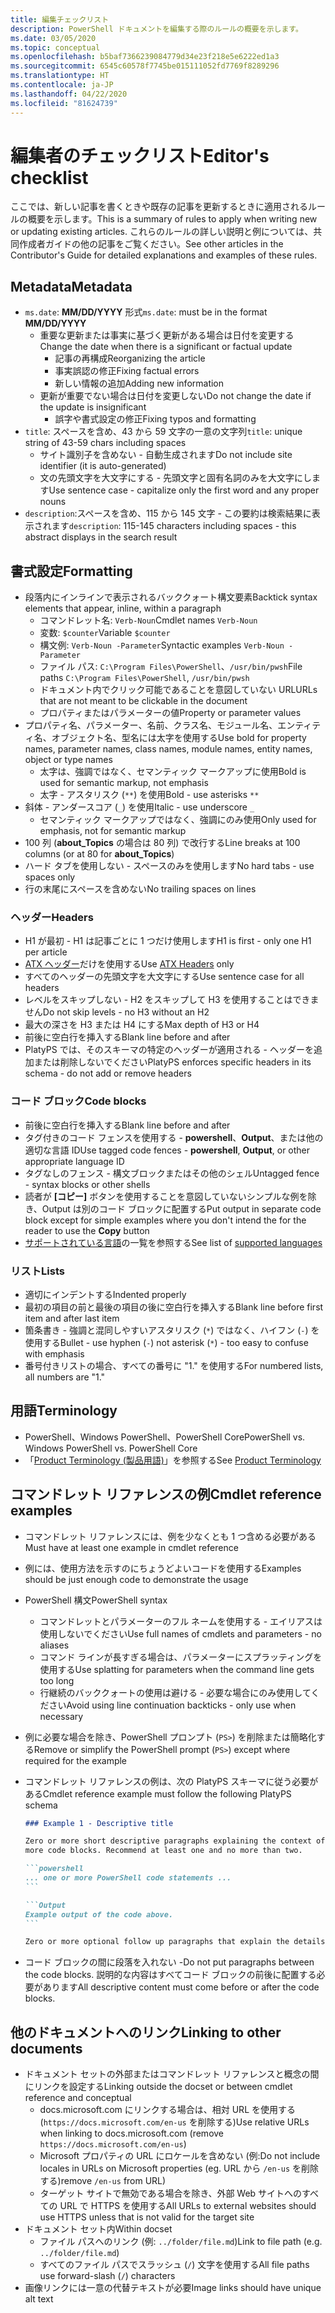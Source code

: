 ```yaml
---
title: 編集チェックリスト
description: PowerShell ドキュメントを編集する際のルールの概要を示します。
ms.date: 03/05/2020
ms.topic: conceptual
ms.openlocfilehash: b5baf7366239084779d34e23f218e5e6222ed1a3
ms.sourcegitcommit: 6545c60578f7745be015111052fd7769f8289296
ms.translationtype: HT
ms.contentlocale: ja-JP
ms.lasthandoff: 04/22/2020
ms.locfileid: "81624739"
---
```

# <a name="editors-checklist"></a><span data-ttu-id="11513-103">編集者のチェックリスト</span><span class="sxs-lookup"><span data-stu-id="11513-103">Editor's checklist</span></span>

<span data-ttu-id="11513-104">ここでは、新しい記事を書くときや既存の記事を更新するときに適用されるルールの概要を示します。</span><span class="sxs-lookup"><span data-stu-id="11513-104">This is a summary of rules to apply when writing new or updating existing articles.</span></span> <span data-ttu-id="11513-105">これらのルールの詳しい説明と例については、共同作成者ガイドの他の記事をご覧ください。</span><span class="sxs-lookup"><span data-stu-id="11513-105">See other articles in the Contributor's Guide for detailed explanations and examples of these rules.</span></span>

## <a name="metadata"></a><span data-ttu-id="11513-106">Metadata</span><span class="sxs-lookup"><span data-stu-id="11513-106">Metadata</span></span>

- <span data-ttu-id="11513-107">`ms.date`: **MM/DD/YYYY** 形式</span><span class="sxs-lookup"><span data-stu-id="11513-107">`ms.date`: must be in the format **MM/DD/YYYY**</span></span>
  - <span data-ttu-id="11513-108">重要な更新または事実に基づく更新がある場合は日付を変更する</span><span class="sxs-lookup"><span data-stu-id="11513-108">Change the date when there is a significant or factual update</span></span>
    - <span data-ttu-id="11513-109">記事の再構成</span><span class="sxs-lookup"><span data-stu-id="11513-109">Reorganizing the article</span></span>
    - <span data-ttu-id="11513-110">事実誤認の修正</span><span class="sxs-lookup"><span data-stu-id="11513-110">Fixing factual errors</span></span>
    - <span data-ttu-id="11513-111">新しい情報の追加</span><span class="sxs-lookup"><span data-stu-id="11513-111">Adding new information</span></span>
  - <span data-ttu-id="11513-112">更新が重要でない場合は日付を変更しない</span><span class="sxs-lookup"><span data-stu-id="11513-112">Do not change the date if the update is insignificant</span></span>
    - <span data-ttu-id="11513-113">誤字や書式設定の修正</span><span class="sxs-lookup"><span data-stu-id="11513-113">Fixing typos and formatting</span></span>
- <span data-ttu-id="11513-114">`title`: スペースを含め、43 から 59 文字の一意の文字列</span><span class="sxs-lookup"><span data-stu-id="11513-114">`title`: unique string of 43-59 chars including spaces</span></span>
  - <span data-ttu-id="11513-115">サイト識別子を含めない - 自動生成されます</span><span class="sxs-lookup"><span data-stu-id="11513-115">Do not include site identifier (it is auto-generated)</span></span>
  - <span data-ttu-id="11513-116">文の先頭文字を大文字にする - 先頭文字と固有名詞のみを大文字にします</span><span class="sxs-lookup"><span data-stu-id="11513-116">Use sentence case - capitalize only the first word and any proper nouns</span></span>
- <span data-ttu-id="11513-117">`description`:スペースを含め、115 から 145 文字 - この要約は検索結果に表示されます</span><span class="sxs-lookup"><span data-stu-id="11513-117">`description`: 115-145 characters including spaces - this abstract displays in the search result</span></span>

## <a name="formatting"></a><span data-ttu-id="11513-118">書式設定</span><span class="sxs-lookup"><span data-stu-id="11513-118">Formatting</span></span>

- <span data-ttu-id="11513-119">段落内にインラインで表示されるバッククォート構文要素</span><span class="sxs-lookup"><span data-stu-id="11513-119">Backtick syntax elements that appear, inline, within a paragraph</span></span>
  - <span data-ttu-id="11513-120">コマンドレット名: `Verb-Noun`</span><span class="sxs-lookup"><span data-stu-id="11513-120">Cmdlet names `Verb-Noun`</span></span>
  - <span data-ttu-id="11513-121">変数: `$counter`</span><span class="sxs-lookup"><span data-stu-id="11513-121">Variable `$counter`</span></span>
  - <span data-ttu-id="11513-122">構文例: `Verb-Noun -Parameter`</span><span class="sxs-lookup"><span data-stu-id="11513-122">Syntactic examples `Verb-Noun -Parameter`</span></span>
  - <span data-ttu-id="11513-123">ファイル パス: `C:\Program Files\PowerShell`、`/usr/bin/pwsh`</span><span class="sxs-lookup"><span data-stu-id="11513-123">File paths `C:\Program Files\PowerShell`, `/usr/bin/pwsh`</span></span>
  - <span data-ttu-id="11513-124">ドキュメント内でクリック可能であることを意図していない URL</span><span class="sxs-lookup"><span data-stu-id="11513-124">URLs that are not meant to be clickable in the document</span></span>
  - <span data-ttu-id="11513-125">プロパティまたはパラメーターの値</span><span class="sxs-lookup"><span data-stu-id="11513-125">Property or parameter values</span></span>
- <span data-ttu-id="11513-126">プロパティ名、パラメーター、名前、クラス名、モジュール名、エンティティ名、オブジェクト名、型名には太字を使用する</span><span class="sxs-lookup"><span data-stu-id="11513-126">Use bold for property names, parameter names, class names, module names, entity names, object or type names</span></span>
  - <span data-ttu-id="11513-127">太字は、強調ではなく、セマンティック マークアップに使用</span><span class="sxs-lookup"><span data-stu-id="11513-127">Bold is used for semantic markup, not emphasis</span></span>
  - <span data-ttu-id="11513-128">太字 - アスタリスク (`**`) を使用</span><span class="sxs-lookup"><span data-stu-id="11513-128">Bold - use asterisks `**`</span></span>
- <span data-ttu-id="11513-129">斜体 - アンダースコア (`_`) を使用</span><span class="sxs-lookup"><span data-stu-id="11513-129">Italic - use underscore `_`</span></span>
  - <span data-ttu-id="11513-130">セマンティック マークアップではなく、強調にのみ使用</span><span class="sxs-lookup"><span data-stu-id="11513-130">Only used for emphasis, not for semantic markup</span></span>
- <span data-ttu-id="11513-131">100 列 (**about_Topics** の場合は 80 列) で改行する</span><span class="sxs-lookup"><span data-stu-id="11513-131">Line breaks at 100 columns (or at 80 for **about_Topics**)</span></span>
- <span data-ttu-id="11513-132">ハード タブを使用しない - スペースのみを使用します</span><span class="sxs-lookup"><span data-stu-id="11513-132">No hard tabs - use spaces only</span></span>
- <span data-ttu-id="11513-133">行の末尾にスペースを含めない</span><span class="sxs-lookup"><span data-stu-id="11513-133">No trailing spaces on lines</span></span>

### <a name="headers"></a><span data-ttu-id="11513-134">ヘッダー</span><span class="sxs-lookup"><span data-stu-id="11513-134">Headers</span></span>

- <span data-ttu-id="11513-135">H1 が最初 - H1 は記事ごとに 1 つだけ使用します</span><span class="sxs-lookup"><span data-stu-id="11513-135">H1 is first - only one H1 per article</span></span>
- <span data-ttu-id="11513-136">[ATX ヘッダー](https://github.github.com/gfm/#atx-headings)だけを使用する</span><span class="sxs-lookup"><span data-stu-id="11513-136">Use [ATX Headers](https://github.github.com/gfm/#atx-headings) only</span></span>
- <span data-ttu-id="11513-137">すべてのヘッダーの先頭文字を大文字にする</span><span class="sxs-lookup"><span data-stu-id="11513-137">Use sentence case for all headers</span></span>
- <span data-ttu-id="11513-138">レベルをスキップしない - H2 をスキップして H3 を使用することはできません</span><span class="sxs-lookup"><span data-stu-id="11513-138">Do not skip levels - no H3 without an H2</span></span>
- <span data-ttu-id="11513-139">最大の深さを H3 または H4 にする</span><span class="sxs-lookup"><span data-stu-id="11513-139">Max depth of H3 or H4</span></span>
- <span data-ttu-id="11513-140">前後に空白行を挿入する</span><span class="sxs-lookup"><span data-stu-id="11513-140">Blank line before and after</span></span>
- <span data-ttu-id="11513-141">PlatyPS では、そのスキーマの特定のヘッダーが適用される - ヘッダーを追加または削除しないでください</span><span class="sxs-lookup"><span data-stu-id="11513-141">PlatyPS enforces specific headers in its schema - do not add or remove headers</span></span>

### <a name="code-blocks"></a><span data-ttu-id="11513-142">コード ブロック</span><span class="sxs-lookup"><span data-stu-id="11513-142">Code blocks</span></span>

- <span data-ttu-id="11513-143">前後に空白行を挿入する</span><span class="sxs-lookup"><span data-stu-id="11513-143">Blank line before and after</span></span>
- <span data-ttu-id="11513-144">タグ付きのコード フェンスを使用する - **powershell**、**Output**、または他の適切な言語 ID</span><span class="sxs-lookup"><span data-stu-id="11513-144">Use tagged code fences - **powershell**, **Output**, or other appropriate language ID</span></span>
- <span data-ttu-id="11513-145">タグなしのフェンス - 構文ブロックまたはその他のシェル</span><span class="sxs-lookup"><span data-stu-id="11513-145">Untagged fence - syntax blocks or other shells</span></span>
- <span data-ttu-id="11513-146">読者が **[コピー]** ボタンを使用することを意図していないシンプルな例を除き、Output は別のコード ブロックに配置する</span><span class="sxs-lookup"><span data-stu-id="11513-146">Put output in separate code block except for simple examples where you don't intend the for the reader to use the **Copy** button</span></span>
- <span data-ttu-id="11513-147">[サポートされている言語](/contribute/code-in-docs#supported-languages)の一覧を参照する</span><span class="sxs-lookup"><span data-stu-id="11513-147">See list of [supported languages](/contribute/code-in-docs#supported-languages)</span></span>

### <a name="lists"></a><span data-ttu-id="11513-148">リスト</span><span class="sxs-lookup"><span data-stu-id="11513-148">Lists</span></span>

- <span data-ttu-id="11513-149">適切にインデントする</span><span class="sxs-lookup"><span data-stu-id="11513-149">Indented properly</span></span>
- <span data-ttu-id="11513-150">最初の項目の前と最後の項目の後に空白行を挿入する</span><span class="sxs-lookup"><span data-stu-id="11513-150">Blank line before first item and after last item</span></span>
- <span data-ttu-id="11513-151">箇条書き - 強調と混同しやすいアスタリスク (`*`) ではなく、ハイフン (`-`) を使用する</span><span class="sxs-lookup"><span data-stu-id="11513-151">Bullet - use hyphen (`-`) not asterisk (`*`) - too easy to confuse with emphasis</span></span>
- <span data-ttu-id="11513-152">番号付きリストの場合、すべての番号に "1." を使用する</span><span class="sxs-lookup"><span data-stu-id="11513-152">For numbered lists, all numbers are "1."</span></span>

## <a name="terminology"></a><span data-ttu-id="11513-153">用語</span><span class="sxs-lookup"><span data-stu-id="11513-153">Terminology</span></span>

- <span data-ttu-id="11513-154">PowerShell、Windows PowerShell、PowerShell Core</span><span class="sxs-lookup"><span data-stu-id="11513-154">PowerShell vs. Windows PowerShell vs. PowerShell Core</span></span>
- <span data-ttu-id="11513-155">「[Product Terminology (製品用語)](powershell-style-guide.md#product-terminology)」を参照する</span><span class="sxs-lookup"><span data-stu-id="11513-155">See [Product Terminology](powershell-style-guide.md#product-terminology)</span></span>

## <a name="cmdlet-reference-examples"></a><span data-ttu-id="11513-156">コマンドレット リファレンスの例</span><span class="sxs-lookup"><span data-stu-id="11513-156">Cmdlet reference examples</span></span>

- <span data-ttu-id="11513-157">コマンドレット リファレンスには、例を少なくとも 1 つ含める必要がある</span><span class="sxs-lookup"><span data-stu-id="11513-157">Must have at least one example in cmdlet reference</span></span>
- <span data-ttu-id="11513-158">例には、使用方法を示すのにちょうどよいコードを使用する</span><span class="sxs-lookup"><span data-stu-id="11513-158">Examples should be just enough code to demonstrate the usage</span></span>
- <span data-ttu-id="11513-159">PowerShell 構文</span><span class="sxs-lookup"><span data-stu-id="11513-159">PowerShell syntax</span></span>
  - <span data-ttu-id="11513-160">コマンドレットとパラメーターのフル ネームを使用する - エイリアスは使用しないでください</span><span class="sxs-lookup"><span data-stu-id="11513-160">Use full names of cmdlets and parameters - no aliases</span></span>
  - <span data-ttu-id="11513-161">コマンド ラインが長すぎる場合は、パラメーターにスプラッティングを使用する</span><span class="sxs-lookup"><span data-stu-id="11513-161">Use splatting for parameters when the command line gets too long</span></span>
  - <span data-ttu-id="11513-162">行継続のバッククォートの使用は避ける - 必要な場合にのみ使用してください</span><span class="sxs-lookup"><span data-stu-id="11513-162">Avoid using line continuation backticks - only use when necessary</span></span>
- <span data-ttu-id="11513-163">例に必要な場合を除き、PowerShell プロンプト (`PS>`) を削除または簡略化する</span><span class="sxs-lookup"><span data-stu-id="11513-163">Remove or simplify the PowerShell prompt (`PS>`) except where required for the example</span></span>
- <span data-ttu-id="11513-164">コマンドレット リファレンスの例は、次の PlatyPS スキーマに従う必要がある</span><span class="sxs-lookup"><span data-stu-id="11513-164">Cmdlet reference example must follow the following PlatyPS schema</span></span>

  ~~~Markdown
  ### Example 1 - Descriptive title

  Zero or more short descriptive paragraphs explaining the context of the example followed by one or
  more code blocks. Recommend at least one and no more than two.

  ```powershell
  ... one or more PowerShell code statements ...
  ```

  ```Output
  Example output of the code above.
  ```

  Zero or more optional follow up paragraphs that explain the details of the code and output.
  ~~~

- <span data-ttu-id="11513-165">コード ブロックの間に段落を入れない -</span><span class="sxs-lookup"><span data-stu-id="11513-165">Do not put paragraphs between the code blocks.</span></span> <span data-ttu-id="11513-166">説明的な内容はすべてコード ブロックの前後に配置する必要があります</span><span class="sxs-lookup"><span data-stu-id="11513-166">All descriptive content must come before or after the code blocks.</span></span>

## <a name="linking-to-other-documents"></a><span data-ttu-id="11513-167">他のドキュメントへのリンク</span><span class="sxs-lookup"><span data-stu-id="11513-167">Linking to other documents</span></span>

- <span data-ttu-id="11513-168">ドキュメント セットの外部またはコマンドレット リファレンスと概念の間にリンクを設定する</span><span class="sxs-lookup"><span data-stu-id="11513-168">Linking outside the docset or between cmdlet reference and conceptual</span></span>
  - <span data-ttu-id="11513-169">docs.microsoft.com にリンクする場合は、相対 URL を使用する (`https://docs.microsoft.com/en-us` を削除する)</span><span class="sxs-lookup"><span data-stu-id="11513-169">Use relative URLs when linking to docs.microsoft.com (remove `https://docs.microsoft.com/en-us`)</span></span>
  - <span data-ttu-id="11513-170">Microsoft プロパティの URL にロケールを含めない (例:</span><span class="sxs-lookup"><span data-stu-id="11513-170">Do not include locales in URLs on Microsoft properties (eg.</span></span> <span data-ttu-id="11513-171">URL から `/en-us` を削除する)</span><span class="sxs-lookup"><span data-stu-id="11513-171">remove `/en-us` from URL)</span></span>
  - <span data-ttu-id="11513-172">ターゲット サイトで無効である場合を除き、外部 Web サイトへのすべての URL で HTTPS を使用する</span><span class="sxs-lookup"><span data-stu-id="11513-172">All URLs to external websites should use HTTPS unless that is not valid for the target site</span></span>
- <span data-ttu-id="11513-173">ドキュメント セット内</span><span class="sxs-lookup"><span data-stu-id="11513-173">Within docset</span></span>
  - <span data-ttu-id="11513-174">ファイル パスへのリンク (例: `../folder/file.md`)</span><span class="sxs-lookup"><span data-stu-id="11513-174">Link to file path (e.g. `../folder/file.md`)</span></span>
  - <span data-ttu-id="11513-175">すべてのファイル パスでスラッシュ (`/`) 文字を使用する</span><span class="sxs-lookup"><span data-stu-id="11513-175">All file paths use forward-slash (`/`) characters</span></span>
- <span data-ttu-id="11513-176">画像リンクには一意の代替テキストが必要</span><span class="sxs-lookup"><span data-stu-id="11513-176">Image links should have unique alt text</span></span>
